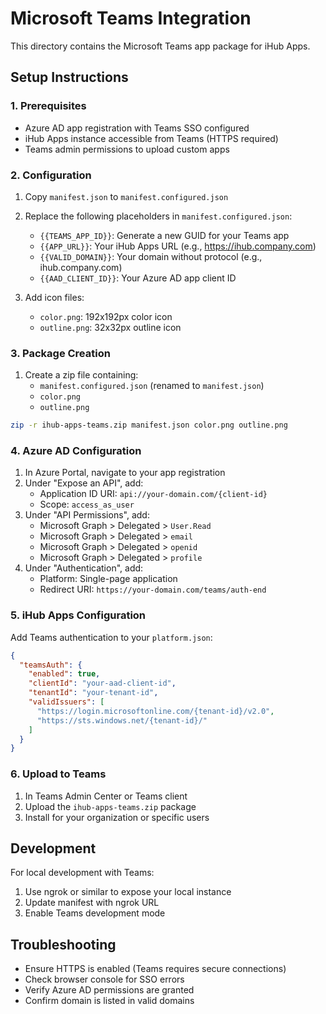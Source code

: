 # Microsoft Teams Integration

This directory contains the Microsoft Teams app package for iHub Apps.

## Setup Instructions

### 1. Prerequisites

- Azure AD app registration with Teams SSO configured
- iHub Apps instance accessible from Teams (HTTPS required)
- Teams admin permissions to upload custom apps

### 2. Configuration

1. Copy `manifest.json` to `manifest.configured.json`
2. Replace the following placeholders in `manifest.configured.json`:
   - `{{TEAMS_APP_ID}}`: Generate a new GUID for your Teams app
   - `{{APP_URL}}`: Your iHub Apps URL (e.g., https://ihub.company.com)
   - `{{VALID_DOMAIN}}`: Your domain without protocol (e.g., ihub.company.com)
   - `{{AAD_CLIENT_ID}}`: Your Azure AD app client ID

3. Add icon files:
   - `color.png`: 192x192px color icon
   - `outline.png`: 32x32px outline icon

### 3. Package Creation

1. Create a zip file containing:
   - `manifest.configured.json` (renamed to `manifest.json`)
   - `color.png`
   - `outline.png`

```bash
zip -r ihub-apps-teams.zip manifest.json color.png outline.png
```

### 4. Azure AD Configuration

1. In Azure Portal, navigate to your app registration
2. Under "Expose an API", add:
   - Application ID URI: `api://your-domain.com/{client-id}`
   - Scope: `access_as_user`
3. Under "API Permissions", add:
   - Microsoft Graph > Delegated > `User.Read`
   - Microsoft Graph > Delegated > `email`
   - Microsoft Graph > Delegated > `openid`
   - Microsoft Graph > Delegated > `profile`
4. Under "Authentication", add:
   - Platform: Single-page application
   - Redirect URI: `https://your-domain.com/teams/auth-end`

### 5. iHub Apps Configuration

Add Teams authentication to your `platform.json`:

```json
{
  "teamsAuth": {
    "enabled": true,
    "clientId": "your-aad-client-id",
    "tenantId": "your-tenant-id",
    "validIssuers": [
      "https://login.microsoftonline.com/{tenant-id}/v2.0",
      "https://sts.windows.net/{tenant-id}/"
    ]
  }
}
```

### 6. Upload to Teams

1. In Teams Admin Center or Teams client
2. Upload the `ihub-apps-teams.zip` package
3. Install for your organization or specific users

## Development

For local development with Teams:

1. Use ngrok or similar to expose your local instance
2. Update manifest with ngrok URL
3. Enable Teams development mode

## Troubleshooting

- Ensure HTTPS is enabled (Teams requires secure connections)
- Check browser console for SSO errors
- Verify Azure AD permissions are granted
- Confirm domain is listed in valid domains
